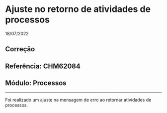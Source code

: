 # Ajuste no retorno de atividades de processos
18/07/2022
## Correção
## Referência: CHM62084
## Módulo: Processos
***

Foi realizado um ajuste na mensagem de erro ao retornar atividades de processos.
